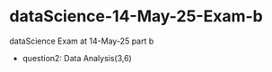 # dataScience-14-May-25-Exam-b
dataScience Exam at 14-May-25 part b
* question2: Data Analysis(3,6) 